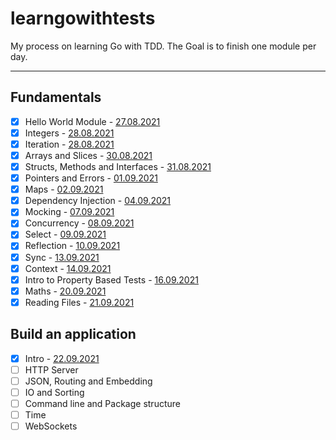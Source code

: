 # learngowithtests

My process on learning Go with TDD. The Goal is to finish one module per day.

---

## Fundamentals

- [x] Hello World Module - [27.08.2021](https://www.onthisday.com/day/august/27)
- [x] Integers - [28.08.2021](https://www.onthisday.com/day/august/28)
- [x] Iteration - [28.08.2021](https://www.onthisday.com/day/august/28)
- [x] Arrays and Slices - [30.08.2021](https://www.onthisday.com/day/august/30)
- [x] Structs, Methods and Interfaces - [31.08.2021](https://www.onthisday.com/day/august/31)
- [x] Pointers and Errors - [01.09.2021](https://www.onthisday.com/day/september/1)
- [x] Maps - [02.09.2021](https://www.onthisday.com/day/september/2)
- [x] Dependency Injection - [04.09.2021](https://www.onthisday.com/day/september/4)
- [x] Mocking - [07.09.2021](https://www.onthisday.com/day/september/7)
- [x] Concurrency - [08.09.2021](https://www.onthisday.com/day/september/8)
- [x] Select - [09.09.2021](https://tr.wikipedia.org/wiki/%C4%B0zmir%27in_Kurtulu%C5%9Fu#/media/Dosya:The_Turkish_Army's_entry_into_Izmir.jpg)
- [x] Reflection - [10.09.2021](https://www.onthisday.com/day/september/10)
- [x] Sync - [13.09.2021](https://www.onthisday.com/day/september/13)
- [x] Context - [14.09.2021](https://www.onthisday.com/day/september/14)
- [x] Intro to Property Based Tests - [16.09.2021](https://www.onthisday.com/day/september/16)
- [x] Maths - [20.09.2021](https://www.onthisday.com/day/september/20)
- [x] Reading Files - [21.09.2021](https://www.onthisday.com/day/september/21)

## Build an application

- [x] Intro - [22.09.2021](https://www.onthisday.com/day/september/22)
- [ ] HTTP Server
- [ ] JSON, Routing and Embedding
- [ ] IO and Sorting
- [ ] Command line and Package structure
- [ ] Time
- [ ] WebSockets
